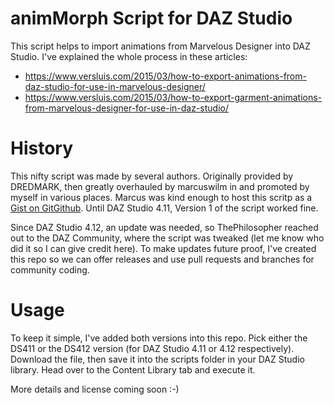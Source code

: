 # animMorph Script for DAZ Studio 

This script helps to import animations from Marvelous Designer into DAZ Studio. I've explained the whole process in these articles:
- https://www.versluis.com/2015/03/how-to-export-animations-from-daz-studio-for-use-in-marvelous-designer/
- https://www.versluis.com/2015/03/how-to-export-garment-animations-from-marvelous-designer-for-use-in-daz-studio/

# History

This nifty script was made by several authors. Originally provided by DREDMARK, then greatly overhauled by marcuswilm in and promoted by myself in various places. Marcus was kind enough to host this scritp as a [Gist on GitGithub](https://gist.github.com/marcuswilm/c2305cd494d54b9aba80bf5f43d0f7bf). Until DAZ Studio 4.11, Version 1 of the script worked fine.

Since DAZ Studio 4.12, an update was needed, so ThePhilosopher reached out to the DAZ Community, where the script was tweaked (let me know who did it so I can give credit here). To make updates future proof, I've created this repo so we can offer releases and use pull requests and branches for community coding.

# Usage
To keep it simple, I've added both versions into this repo. Pick either the DS411 or the DS412 version (for DAZ Studio 4.11 or 4.12 respectively). Download the file, then save it into the scripts folder in your DAZ Studio library. Head over to the Content Library tab and execute it.

More details and license coming soon :-)
